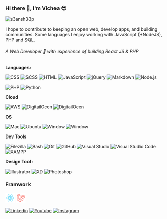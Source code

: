 ### Hi there 👋, I'm Vichea 😎️
<p align="left"> <img src="https://komarev.com/ghpvc/?username=vicheanath&label=Profile%20views&color=0e75b6&style=flat" alt="s3ansh33p" /> </p>

I hope to contribute to keeping an open web, develop apps, and building communities. Some languages I enjoy working with JavaScript (+NodeJS), PHP and SQL.

###### A Web Developer 🚀 with experience of building React JS & PHP


**Languages:**

![CSS](https://img.shields.io/badge/-CSS-05122A?style=flat&logo=CSS3&logoColor=1572B6)
![SCSS](https://img.shields.io/badge/-SCSS-05122A?style=flat&logo=SCSS&logoColor=1572B6)
![HTML](https://img.shields.io/badge/-HTML-05122A?style=flat&logo=HTML5)
![JavaScript](https://img.shields.io/badge/-JavaScript-05122A?style=flat&logo=javascript)
![jQuery](https://img.shields.io/badge/-jQuery-05122A?style=flat&logo=jquery&logoColor=0769AD)
![Markdown](https://img.shields.io/badge/-Markdown-05122A?style=flat&logo=markdown)
![Node.js](https://img.shields.io/badge/-Node.js-05122A?style=flat&logo=node.js)

![PHP](https://img.shields.io/badge/-PHP-05122A?style=flat&logo=php&logoColor=777BB4)
![Python](https://img.shields.io/badge/-Python-05122A?style=flat&logo=python)

**Cloud**

![AWS](https://img.shields.io/badge/-AWS-05122A?style=flat&logo=amazon-aws)
![DigitailOcen](https://img.shields.io/badge/-DigitalOcean-05122A?style=flat&logo=digitalocean&logoColor=#fff)
![DigitailOcen](https://img.shields.io/badge/-firebase-05122A?style=flat&logo=firebase&logoColor=#fff)


**OS**

![Mac](https://img.shields.io/badge/-Mac-05122A?style=flat&logo=apple&logoColor=#fff)
![Ubuntu](https://img.shields.io/badge/-Ubuntu-05122A?style=flat&logo=ubuntu&logoColor=#fff)
![Window](https://img.shields.io/badge/-Windows-05122A?style=flat&logo=windows&logoColor=#fff)
![Window](https://img.shields.io/badge/-CentOS-05122A?style=flat&logo=centos&logoColor=#fff)

**Dev Tools**

![Filezilla](https://img.shields.io/badge/-Filezilla-05122A?style=flat&logo=filezilla&logoColor=BF0000)
![Bash](https://img.shields.io/badge/-Bash-05122A?style=flat&logo=gnu-bash&logoColor=4EAA25)
![Git](https://img.shields.io/badge/-Git-05122A?style=flat&logo=git)
![GitHub](https://img.shields.io/badge/-GitHub-05122A?style=flat&logo=github)
![Visual Studio](https://img.shields.io/badge/-Visual%20Studio-05122A?style=flat&logo=visual-studio&logoColor=5C2D91)
![Visual Studio Code](https://img.shields.io/badge/-Visual%20Studio%20Code-05122A?style=flat&logo=visual-studio-code&logoColor=007ACC)
![XAMPP](https://img.shields.io/badge/-XAMPP-05122A?style=flat&logo=xampp&logoColor=FB7A24)

**Design Tool :**

![Illustrator](https://img.shields.io/badge/-Illustrator-05122A?style=flat&logo=adobe-illustrator)
![XD](https://img.shields.io/badge/-XD-05122A?style=flat&logo=adobe-xd)
![Photoshop](https://img.shields.io/badge/-Photoshop-05122A?style=flat&logo=adobe-photoshop)

### Framwork
<code><img height="30" src="https://raw.githubusercontent.com/github/explore/80688e429a7d4ef2fca1e82350fe8e3517d3494d/topics/react/react.png"></code>
<code><img height="30" src="https://raw.githubusercontent.com/github/explore/80688e429a7d4ef2fca1e82350fe8e3517d3494d/topics/laravel/laravel.png"></code>


  

[![Linkedin](https://img.shields.io/badge/LinkedIn-blue.svg?style=for-the-badge&logo=linkedin)](https://www.linkedin.com/feed/)
[![Youtube](https://img.shields.io/badge/Youtube-red.svg?style=for-the-badge&logo=youtube)](https://www.youtube.com/cheagaming)
[![Instagram](https://img.shields.io/badge/Instagram-gray.svg?style=for-the-badge&logo=instagram)](https://www.instagram.com/vicheanath/)

